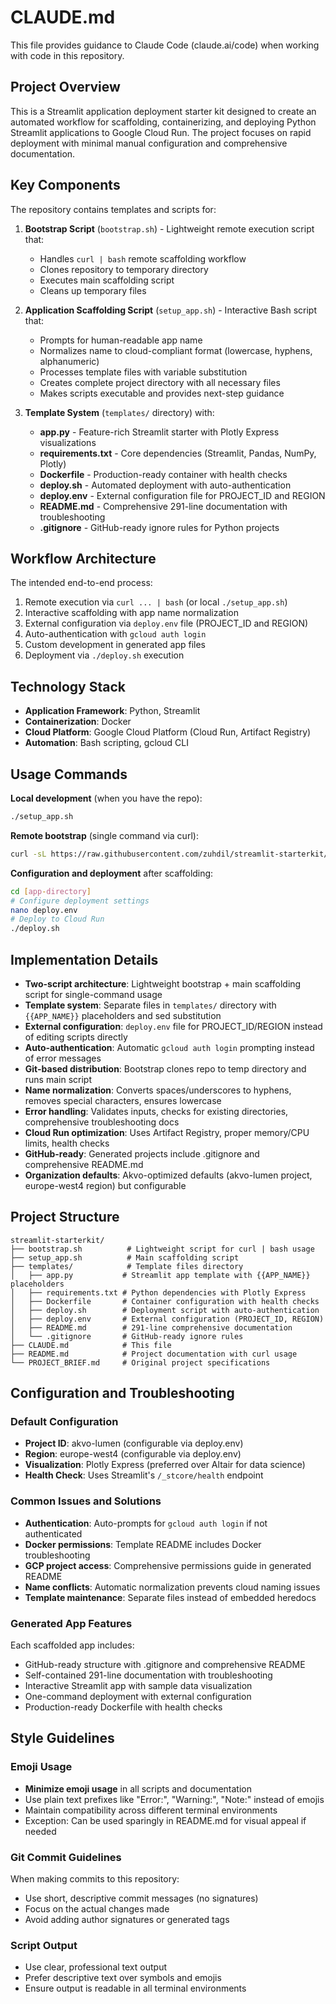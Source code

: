 # CLAUDE.md

This file provides guidance to Claude Code (claude.ai/code) when working with code in this repository.

## Project Overview

This is a Streamlit application deployment starter kit designed to create an automated workflow for scaffolding, containerizing, and deploying Python Streamlit applications to Google Cloud Run. The project focuses on rapid deployment with minimal manual configuration and comprehensive documentation.

## Key Components

The repository contains templates and scripts for:

1. **Bootstrap Script** (`bootstrap.sh`) - Lightweight remote execution script that:
   - Handles `curl | bash` remote scaffolding workflow
   - Clones repository to temporary directory
   - Executes main scaffolding script
   - Cleans up temporary files

2. **Application Scaffolding Script** (`setup_app.sh`) - Interactive Bash script that:
   - Prompts for human-readable app name
   - Normalizes name to cloud-compliant format (lowercase, hyphens, alphanumeric)
   - Processes template files with variable substitution
   - Creates complete project directory with all necessary files
   - Makes scripts executable and provides next-step guidance

3. **Template System** (`templates/` directory) with:
   - **app.py** - Feature-rich Streamlit starter with Plotly Express visualizations
   - **requirements.txt** - Core dependencies (Streamlit, Pandas, NumPy, Plotly)
   - **Dockerfile** - Production-ready container with health checks
   - **deploy.sh** - Automated deployment with auto-authentication
   - **deploy.env** - External configuration file for PROJECT_ID and REGION
   - **README.md** - Comprehensive 291-line documentation with troubleshooting
   - **.gitignore** - GitHub-ready ignore rules for Python projects

## Workflow Architecture

The intended end-to-end process:
1. Remote execution via `curl ... | bash` (or local `./setup_app.sh`)
2. Interactive scaffolding with app name normalization
3. External configuration via `deploy.env` file (PROJECT_ID and REGION)
4. Auto-authentication with `gcloud auth login`
5. Custom development in generated app files
6. Deployment via `./deploy.sh` execution

## Technology Stack

- **Application Framework**: Python, Streamlit
- **Containerization**: Docker
- **Cloud Platform**: Google Cloud Platform (Cloud Run, Artifact Registry)
- **Automation**: Bash scripting, gcloud CLI

## Usage Commands

**Local development** (when you have the repo):
```bash
./setup_app.sh
```

**Remote bootstrap** (single command via curl):
```bash
curl -sL https://raw.githubusercontent.com/zuhdil/streamlit-starterkit/main/bootstrap.sh | bash
```

**Configuration and deployment** after scaffolding:
```bash
cd [app-directory]
# Configure deployment settings
nano deploy.env
# Deploy to Cloud Run
./deploy.sh
```

## Implementation Details

- **Two-script architecture**: Lightweight bootstrap + main scaffolding script for single-command usage
- **Template system**: Separate files in `templates/` directory with `{{APP_NAME}}` placeholders and sed substitution
- **External configuration**: `deploy.env` file for PROJECT_ID/REGION instead of editing scripts directly
- **Auto-authentication**: Automatic `gcloud auth login` prompting instead of error messages
- **Git-based distribution**: Bootstrap clones repo to temp directory and runs main script
- **Name normalization**: Converts spaces/underscores to hyphens, removes special characters, ensures lowercase
- **Error handling**: Validates inputs, checks for existing directories, comprehensive troubleshooting docs
- **Cloud Run optimization**: Uses Artifact Registry, proper memory/CPU limits, health checks
- **GitHub-ready**: Generated projects include .gitignore and comprehensive README.md
- **Organization defaults**: Akvo-optimized defaults (akvo-lumen project, europe-west4 region) but configurable

## Project Structure

```
streamlit-starterkit/
├── bootstrap.sh          # Lightweight script for curl | bash usage
├── setup_app.sh          # Main scaffolding script
├── templates/            # Template files directory
│   ├── app.py           # Streamlit app template with {{APP_NAME}} placeholders
│   ├── requirements.txt # Python dependencies with Plotly Express
│   ├── Dockerfile       # Container configuration with health checks
│   ├── deploy.sh        # Deployment script with auto-authentication
│   ├── deploy.env       # External configuration (PROJECT_ID, REGION)
│   ├── README.md        # 291-line comprehensive documentation
│   └── .gitignore       # GitHub-ready ignore rules
├── CLAUDE.md            # This file
├── README.md            # Project documentation with curl usage
└── PROJECT_BRIEF.md     # Original project specifications
```

## Configuration and Troubleshooting

### Default Configuration
- **Project ID**: akvo-lumen (configurable via deploy.env)
- **Region**: europe-west4 (configurable via deploy.env)
- **Visualization**: Plotly Express (preferred over Altair for data science)
- **Health Check**: Uses Streamlit's `/_stcore/health` endpoint

### Common Issues and Solutions
- **Authentication**: Auto-prompts for `gcloud auth login` if not authenticated
- **Docker permissions**: Template README includes Docker troubleshooting
- **GCP project access**: Comprehensive permissions guide in generated README
- **Name conflicts**: Automatic normalization prevents cloud naming issues
- **Template maintenance**: Separate files instead of embedded heredocs

### Generated App Features
Each scaffolded app includes:
- GitHub-ready structure with .gitignore and comprehensive README
- Self-contained 291-line documentation with troubleshooting
- Interactive Streamlit app with sample data visualization
- One-command deployment with external configuration
- Production-ready Dockerfile with health checks

## Style Guidelines

### Emoji Usage
- **Minimize emoji usage** in all scripts and documentation
- Use plain text prefixes like "Error:", "Warning:", "Note:" instead of emojis
- Maintain compatibility across different terminal environments
- Exception: Can be used sparingly in README.md for visual appeal if needed

### Git Commit Guidelines
When making commits to this repository:
- Use short, descriptive commit messages (no signatures)
- Focus on the actual changes made
- Avoid adding author signatures or generated tags

### Script Output
- Use clear, professional text output
- Prefer descriptive text over symbols and emojis
- Ensure output is readable in all terminal environments
